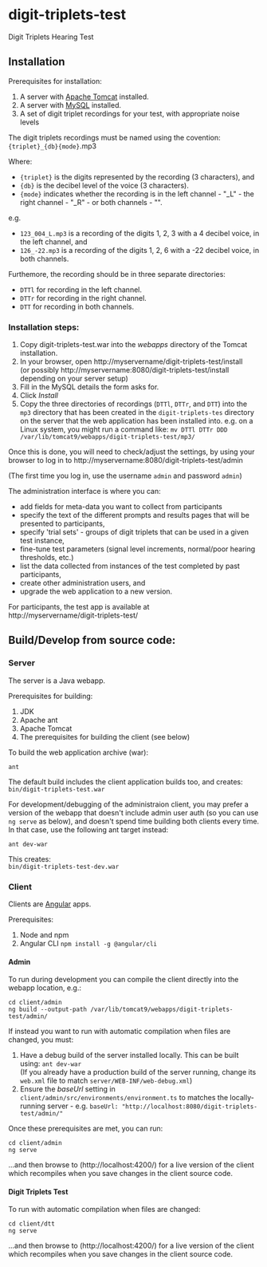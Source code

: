 # digit-triplets-test
Digit Triplets Hearing Test

## Installation

Prerequisites for installation:
1. A server with [Apache Tomcat](https://tomcat.apache.org/) installed.
2. A server with [MySQL](https://www.mysql.com/) installed.
3. A set of digit triplet recordings for your test, with appropriate noise levels

The digit triplets recordings must be named using the covention:  
`{triplet}_{db}{mode}`.mp3

Where:

- `{triplet}` is the digits represented by the recording (3 characters), and
- `{db}` is the decibel level of the voice (3 characters).
- `{mode}` indicates whether the recording is in the left channel - "_L" - the right
channel - "_R" - or both channels - "".

e.g.
- `123_004_L.mp3` is a recording of the digits 1, 2, 3 with a 4 decibel voice, in the left
channel, and
- `126_-22.mp3` is a recording of the digits 1, 2, 6 with a -22 decibel voice, in both
channels.

Furthemore, the recording should be in three separate directories:

- `DTTl` for recording in the left channel.
- `DTTr` for recording in the right channel.
- `DTT` for recording in both channels.

### Installation steps:

1. Copy digit-triplets-test.war into the *webapps* directory of the Tomcat installation.
2. In your browser, open http://myservername/digit-triplets-test/install  
   (or possibly http://myservername:8080/digit-triplets-test/install depending on your server setup)
3. Fill in the MySQL details the form asks for.
4. Click *Install*
5. Copy the three directories of recordings (`DTTl`, `DTTr`, and `DTT`) into the `mp3`
directory that has been created in the `digit-triplets-tes` directory on the server that
the web application has been installed into. e.g. on a Linux system, you might run a
command like:
`mv DTTl DTTr DDD /var/lib/tomcat9/webapps/digit-triplets-test/mp3/`

Once this is done, you will need to check/adjust the settings, by using your browser to
log in to http://myservername:8080/digit-triplets-test/admin

(The first time you log in, use the username `admin` and password `admin`)

The administration interface is where you can:

- add fields for meta-data you want to collect from participants
- specify the text of the different prompts and results pages that will be presented to
   participants,
- specify 'trial sets' - groups of digit triplets that can be used in a given test
   instance,
- fine-tune test parameters (signal level increments, normal/poor hearing thresholds, etc.)
- list the data collected from instances of the test completed by past participants, 
- create other administration users, and
- upgrade the web application to a new version.

For participants, the test app is available at  
http://myservername/digit-triplets-test/

## Build/Develop from source code:

### Server

The server is a Java webapp.

Prerequisites for building:
1. JDK
2. Apache ant
3. Apache Tomcat
4. The prerequisites for building the client (see below)

To build the web application archive (war):

```
ant
```

The default build includes the client application builds too, and creates:  
`bin/digit-triplets-test.war`

For development/debugging of the administraion client, you may prefer a version of the
webapp that doesn't include admin user auth (so you can use `ng serve` as below), and
doesn't spend time building both clients every time. In that case, use the following ant
target instead: 

```
ant dev-war
```

This creates:  
`bin/digit-triplets-test-dev.war`

### Client

Clients are [Angular](https://angular.io/) apps.

Prerequisites:

1. Node and npm
2. Angular CLI
   `npm install -g @angular/cli`


#### Admin

To run during development you can compile the client directly into the webapp location, e.g.:

```
cd client/admin
ng build --output-path /var/lib/tomcat9/webapps/digit-triplets-test/admin/
```

If instead you want to run with automatic compilation when files are changed, you must:

1. Have a debug build of the server installed locally.  This can be built using:
   `ant dev-war`  
   (If you already have a production build of the server running, change its `web.xml` file
   to match `server/WEB-INF/web-debug.xml`)
2. Ensure the *baseUrl* setting in `client/admin/src/environments/environment.ts` to
   matches the locally-running server - e.g.
   `baseUrl: "http://localhost:8080/digit-triplets-test/admin/"`

Once these prerequisites are met, you can run:

```
cd client/admin
ng serve
```

...and then browse to (http://localhost:4200/) for a live version of the client which
recompiles when you save changes in the client source code.

#### Digit Triplets Test

To run with automatic compilation when files are changed:

```
cd client/dtt
ng serve
```

...and then browse to (http://localhost:4200/) for a live version of the client which
recompiles when you save changes in the client source code.


